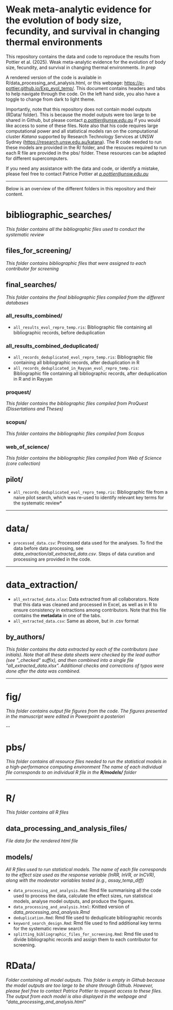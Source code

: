 # **Weak meta-analytic evidence for the evolution of  body size, fecundity, and survival in changing thermal environments**

This repository contains the data and code to reproduce the results from Pottier et al. (2025). Weak meta-analytic evidence for the evolution of   body size, fecundity, and survival in changing thermal environments. *In prep* 

A rendered version of the code is available in R/data_processing_and_analysis.html, or this webpage: https://p-pottier.github.io/Exp_evol_temp/. This document contains headers and tabs to help navigate through the code. On the left hand side, you also have a toggle to change from dark to light theme.

Importantly, note that this repository does not contain model outputs (RData/ folder). This is because the model outputs were too large to be shared in Github, but please contact *p.pottier@unsw.edu.au* if you would like access to some of these files. Note also that his code requires large computational power and all statistical models ran on the computational cluster *Katana* supported by Research Technology Services at UNSW Sydney (https://research.unsw.edu.au/katana). The R code needed to run these models are provided in the R/ folder, and the resouces required to run each R file are provided in the pbs/ folder. These resources can be adapted for different supercomputers. 

If you need any assistance with the data and code, or identify a mistake, please feel free to contact Patrice Pottier at *p.pottier@unsw.edu.au* 

------------

Below is an overview of the different folders in this repository and their content. 

# **bibliographic_searches/**
*This folder contains all the bibliographic files used to conduct the systematic review* 

## **files_for_screening/**
*This folder contains bibliographic files that were assigned to each contributor for screening* 

## **final_searches/** 
*This folder contains the final bibliographic files compiled from the different databases* 

### **all_results_combined/**
* `all_results_evol_repro_temp.ris`: Bibliographic file containing all bibliographic records, before deduplication

### **all_results_combined_deduplicated/**
* `all_records_deduplicated_evol_repro_temp.ris`: Bibliographic file containing all bibliographic records, after deduplication in R 
* `all_records_deduplicated_in_Rayyan_evol_repro_temp.ris`: Bibliographic file containing all bibliographic records, after deduplication in R and in Rayyan

### **proquest/**
*This folder contains the bibliographic files compiled from ProQuest (Dissertations and Theses)* 

### **scopus/**
*This folder contains the bibliographic files compiled from Scopus* 

### **web_of_science/**
*This folder contains the bibliographic files compiled from Web of Science (core collection)* 

## **pilot/** 
* `all_records_deduplicated_evol_repro_temp.ris`: Bibliographic file from a naive pilot search, which was re-used to identify relevant key terms for the systematic review* 

---

# **data/**
* `processed_data.csv`: Processed data used for the analyses. To find the data before data processing, see *data_extraction/all_extracted_data.csv*. Steps of data curation and processing are provided in the code.

---

# **data_extraction/**
* `all_extracted_data.xlsx`: Data extracted from all collaborators. Note that this data was cleaned and processed in Excel, as well as in R to ensure consistency in extractions among contributors. Note that this file contains the **metadata** in one of the tabs. 
* `all_extracted_data.csv`: Same as above, but in .csv format

## **by_authors/** 
*This folder contains the data extracted by each of the contributors (see initials).*
*Note that all these data sheets were checked by the lead author (see "_checked" suffix), and then combined into a single file "all_extracted_data.xlsx".* 
*Additional checks and corrections of typos were done after the data was combined.*  

---

# **fig/**
*This folder contains output file figures from the code. The figures presented in the manuscript were edited in Powerpoint a posteriori* 

-- 

# **pbs/**
*This folder contains all resource files needed to run the statistical models in a high-performance computing environment*
*The name of each individual file corresponds to an individual R file in the **R/models/** folder*

---

# **R/**
*This folder contains all R files*

## **data_processing_and_analysis_files/**
*File data for the rendered html file*

## **models/**
*All R files used to run statistical models. The name of each file corresponds to the effect size used as the response variable (lnRR, lnVR, or lnCVR), along with the moderator variables tested (e.g., assay_temp_diff)*

* `data_processing_and_analysis.Rmd`: Rmd file summarising all the code used to process the data, calculate the effect sizes, run statistical models, analyse model outputs, and produce the figures.
* `data_processing_and_analysis.html`: Knitted version of *data_processing_and_analysis.Rmd*  
* `deduplication.Rmd`: Rmd file used to deduplicate bibliographic records
* `keyword_search_design.Rmd`: Rmd file used to find additional key terms for the systematic review search
* `splitting_bibliographic_files_for_screening.Rmd`: Rmd file used to divide bibliographic records and assign them to each contributor for screening. 

# **RData/**
*Folder containing all model outputs. This folder is empty in Github because the model outputs are too large to be share through Github. However, please feel free to contact Patrice Pottier to request access to these files. The output from each model is also displayed in the webpage and "data_processing_and_analysis.html"*
